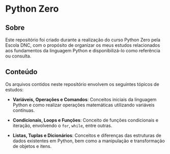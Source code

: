 # Python Zero

## Sobre

Este repositório foi criado durante a realização do curso Python Zero pela Escola DNC, com o propósito de organizar os meus estudos relacionados aos fundamentos da linguagem Python e disponibilizá-lo como referência ou consulta.

## Conteúdo

Os arquivos contidos neste repositório envolvem os seguintes tópicos de estudos:

* **Variáveis, Operações e Comandos**: Conceitos iniciais da linguagem Python e como realizar operações matemáticas utilizando variáveis contínuas.

* **Condicionais, Loops e Funções**: Conceito de funções condicionais e iteração, envolvendo o `for`, `while`, entre outras.

* **Listas, Tuplas e Dicionários**: Conceitos e diferenças das estruturas de dados existentes em Python, bem como a manipulação e transformação de objetos e itens.
